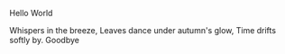 Hello World









Whispers in the breeze,
Leaves dance under autumn's glow,
Time drifts softly by.
Goodbye
